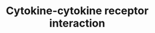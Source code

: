 ---
annotations:
- id: PW:0000828
  parent: signaling pathway
  type: Pathway Ontology
  value: cytokine mediated signaling pathway
- id: PW:0000003
  parent: signaling pathway
  type: Pathway Ontology
  value: signaling pathway
authors:
- Eweitz
citedin: ''
communities: []
description: Interactions between cytokines and their receptors.  Derived from KEGG,
  https://www.kegg.jp/entry/pathway+map04060.
last-edited: 2024-05-31
ndex: null
organisms:
- Homo sapiens
redirect_from:
- /index.php/Pathway:WP5473
- /instance/WP5473
- /instance/WP5473_r130884
revision: r130884
schema-jsonld:
- '@context': https://schema.org/
  '@id': https://wikipathways.github.io/pathways/WP5473.html
  '@type': Dataset
  creator:
    '@type': Organization
    name: WikiPathways
  description: Interactions between cytokines and their receptors.  Derived from KEGG,
    https://www.kegg.jp/entry/pathway+map04060.
  keywords:
  - ACKR4
  - ACVR1
  - ACVR1B
  - ACVR1C
  - ACVR2A
  - ACVR2B
  - ACVRL1
  - AMH
  - AMHR2
  - APRIL
  - BAFF
  - BAFFR
  - BCMA
  - BMP10
  - BMP15
  - BMP2
  - BMP3
  - BMP4
  - BMP5
  - BMP6
  - BMP7
  - BMP8
  - BMPR1A
  - BMPR1B
  - BMPR2
  - CCL1
  - CCL11
  - CCL13
  - CCL14
  - CCL15
  - CCL16
  - CCL18
  - CCL19
  - CCL2
  - CCL20
  - CCL21
  - CCL22
  - CCL23
  - CCL24
  - CCL25
  - CCL26
  - CCL27
  - CCL28
  - CCL3
  - CCL3L1
  - CCL4
  - CCL4L1
  - CCL4L2
  - CCL5
  - CCL7
  - CCL8
  - CCR1
  - CCR10
  - CCR11
  - CCR2
  - CCR3
  - CCR4
  - CCR5
  - CCR6
  - CCR7
  - CCR8
  - CCR9
  - CD27
  - CD30
  - CD40
  - CD40LG
  - CD70
  - CLCF1
  - CNTF
  - CNTFR
  - CSF1
  - CSF1R
  - CSF2
  - CSF2RA
  - CSF2RB
  - CSF3
  - CSF3R
  - CTF
  - CX3CL1
  - CX3CR1
  - CXCL1
  - CXCL10
  - CXCL11
  - CXCL12
  - CXCL13
  - CXCL14
  - CXCL16
  - CXCL17
  - CXCL2
  - CXCL3
  - CXCL4
  - CXCL4L1
  - CXCL5
  - CXCL6
  - CXCL7
  - CXCL8
  - CXCL9
  - CXCR1
  - CXCR2
  - CXCR4
  - CXCR5
  - CXCR6
  - CXCR7
  - DCR1
  - DCR2
  - DCR3
  - DR3
  - DR4
  - DR5
  - DR6
  - EDA
  - EDAR
  - EPO
  - EPOR
  - FAS
  - FASLG
  - FN14
  - GDF1
  - GDF10
  - GDF11
  - GDF15
  - GDF2
  - GDF3
  - GDF5
  - GDF6
  - GDF7
  - GDF9
  - GH1
  - GH2
  - GHR
  - GITR
  - HVEM
  - IFNA
  - IFNAR1
  - IFNAR2
  - IFNB1
  - IFNG
  - IFNGR1
  - IFNGR2
  - IFNK
  - IFNW1
  - IL10
  - IL10RA
  - IL10RB
  - IL11
  - IL11RA
  - IL12RB1
  - IL12RB2
  - IL13
  - IL13RA1
  - IL13RA2
  - IL15
  - IL15RA
  - IL17A
  - IL17B
  - IL17C
  - IL17D
  - IL17E
  - IL17F
  - IL17RA
  - IL17RB
  - IL17RC
  - IL17RE
  - IL18
  - IL18R1
  - IL18RAP
  - IL19
  - IL1A
  - IL1F10
  - IL1F5
  - IL1F6
  - IL1F7
  - IL1F8
  - IL1F9
  - IL1R1
  - IL1R2
  - IL1RAP
  - IL1RL2
  - IL1RN
  - IL2
  - IL20
  - IL20RA
  - IL20RB
  - IL21
  - IL21R
  - IL22
  - IL22RA1
  - IL23A
  - IL23R
  - IL24
  - IL26
  - IL27
  - IL27RA
  - IL28A
  - IL28B
  - IL28RA
  - IL29
  - IL2RA
  - IL2RB
  - IL2RG
  - IL3
  - IL31
  - IL31RA
  - IL33
  - IL34
  - IL3RA
  - IL4
  - IL4R
  - IL5
  - IL5RA
  - IL6
  - IL6R
  - IL6ST
  - IL7
  - IL7R
  - IL9
  - IL9R
  - INHA
  - INHBA
  - INHBB
  - INHBC
  - INHBE
  - LEP
  - LEPR
  - LIF
  - LIFR
  - LIGHT
  - LTA
  - LTB
  - LTBR
  - MPL
  - MSTN
  - NGF
  - NGFR
  - NODAL
  - OPG
  - PRL
  - PRLR
  - RANK
  - RANKL
  - RELT
  - ST2
  - TACI
  - TGFB1
  - TGFB2
  - TGFB3
  - TGFBR1
  - TGFBR2
  - TNF
  - TNFR1
  - TNFR2
  - TNFRSF4
  - TNFRSF9
  - TNFSF10
  - TNFSF4
  - TNFSF9
  - TPO
  - TROY
  - TSLP
  - TWEAK
  - VEGI
  - XCL1
  - XCL2
  - XCR1
  - XEDAR
  license: CC0
  name: Cytokine-cytokine receptor interaction
seo: CreativeWork
title: Cytokine-cytokine receptor interaction
wpid: WP5473
---